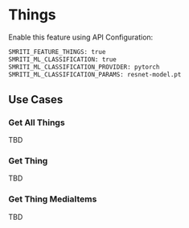# Things
Enable this feature using API Configuration:
```bash
SMRITI_FEATURE_THINGS: true
SMRITI_ML_CLASSIFICATION: true
SMRITI_ML_CLASSIFICATION_PROVIDER: pytorch
SMRITI_ML_CLASSIFICATION_PARAMS: resnet-model.pt
```

## Use Cases

### Get All Things
TBD

### Get Thing
TBD

### Get Thing MediaItems
TBD